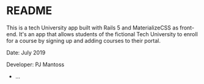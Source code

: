 # README
This is a tech University app built with Rails 5 and MaterializeCSS as front-end. It's an app that allows students of the fictional Tech University to enroll for a course by signing up and adding courses to their portal.

Date: July 2019

Developer: PJ Mantoss
* ...
